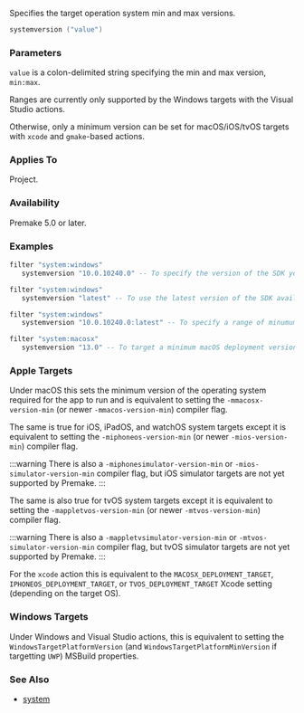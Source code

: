 Specifies the target operation system min and max versions.

```lua
systemversion ("value")
```

### Parameters ###

`value` is a colon-delimited string specifying the min and max version, `min:max`.

Ranges are currently only supported by the Windows targets with the Visual Studio actions.

Otherwise, only a minimum version can be set for macOS/iOS/tvOS targets with `xcode` and `gmake`-based actions.

### Applies To ###

Project.

### Availability ###

Premake 5.0 or later.

### Examples ###

```lua
filter "system:windows"
   systemversion "10.0.10240.0" -- To specify the version of the SDK you want
```

```lua
filter "system:windows"
   systemversion "latest" -- To use the latest version of the SDK available
```

```lua
filter "system:windows"
   systemversion "10.0.10240.0:latest" -- To specify a range of minumum and maximum versions
```

```lua
filter "system:macosx"
   systemversion "13.0" -- To target a minimum macOS deployment version of 13.0
```

### Apple Targets ###

Under macOS this sets the minimum version of the operating system required for the app to run and is equivalent to setting the `-mmacosx-version-min` (or newer `-mmacos-version-min`) compiler flag.

The same is true for iOS, iPadOS, and watchOS system targets except it is equivalent to setting the `-miphoneos-version-min` (or newer `-mios-version-min`) compiler flag.

:::warning
There is also a `-miphonesimulator-version-min` or `-mios-simulator-version-min` compiler flag, but iOS simulator targets are not yet supported by Premake.
:::

The same is also true for tvOS system targets except it is equivalent to setting the `-mappletvos-version-min` (or newer `-mtvos-version-min`) compiler flag.

:::warning
There is also a `-mappletvsimulator-version-min` or `-mtvos-simulator-version-min` compiler flag, but tvOS simulator targets are not yet supported by Premake.
:::

For the `xcode` action this is equivalent to the `MACOSX_DEPLOYMENT_TARGET`, `IPHONEOS_DEPLOYMENT_TARGET`, or `TVOS_DEPLOYMENT_TARGET` Xcode setting (depending on the target OS).

### Windows Targets ###

Under Windows and Visual Studio actions, this is equivalent to setting the `WindowsTargetPlatformVersion` (and `WindowsTargetPlatformMinVersion` if targetting `UWP`) MSBuild properties.

### See Also ###

* [system](system.md)
